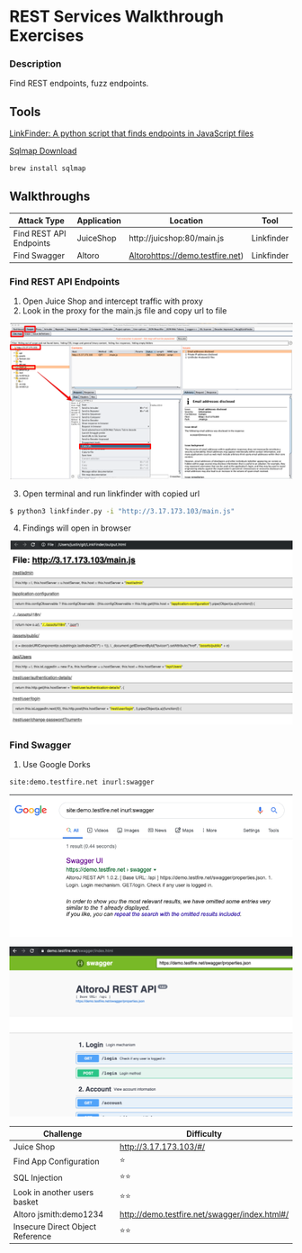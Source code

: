 # REST Services Walkthrough Exercises

### Description
Find REST endpoints, fuzz endpoints. 

## Tools

[LinkFinder: A python script that finds endpoints in JavaScript files](https://github.com/GerbenJavado/LinkFinder)

[Sqlmap Download](https://github.com/sqlmapproject/sqlmap/zipball/master)

```
brew install sqlmap
```

## Walkthroughs

| Attack Type | Application | Location | Tool |
| ---- | ---- | ---- | ---- |
| Find REST API Endpoints | JuiceShop | http://juicshop:80/main.js |  Linkfinder |
|Find Swagger| Altoro | [Altoro]()https://demo.testfire.net)| Linkfinder |

### Find REST API Endpoints

1. Open Juice Shop and intercept traffic with proxy
2. Look in the proxy for the main.js file and copy url to file

![find-js-file.png](https://github.com/redpointsec/web-services-training/blob/master/images/rest/find-js-file.png?raw=true)

3. Open terminal and run linkfinder with copied url
```sh
$ python3 linkfinder.py -i "http://3.17.173.103/main.js"
```
4. Findings will open in browser

![LinkFinder-output.png](https://github.com/redpointsec/web-services-training/blob/master/images/rest/LinkFinder-output.png?raw=true)


### Find Swagger
1. Use Google Dorks
```sh 
site:demo.testfire.net inurl:swagger
```
![google-swagger.png](https://github.com/redpointsec/web-services-training/blob/master/images/rest/google-swagger.png?raw=true)

![altoro-swagger.png](https://github.com/redpointsec/web-services-training/blob/master/images/rest/altoro-swagger.png?raw=true)


| Challenge | Difficulty |
| ----- | ----- |
| Juice Shop |http://3.17.173.103/#/|
| Find  App Configuration | :star: |
| SQL Injection | :star::star: | 
| Look in another users basket | :star::star: | 
| Altoro jsmith:demo1234 | http://demo.testfire.net/swagger/index.html#/|
| Insecure Direct Object Reference | :star::star: |






